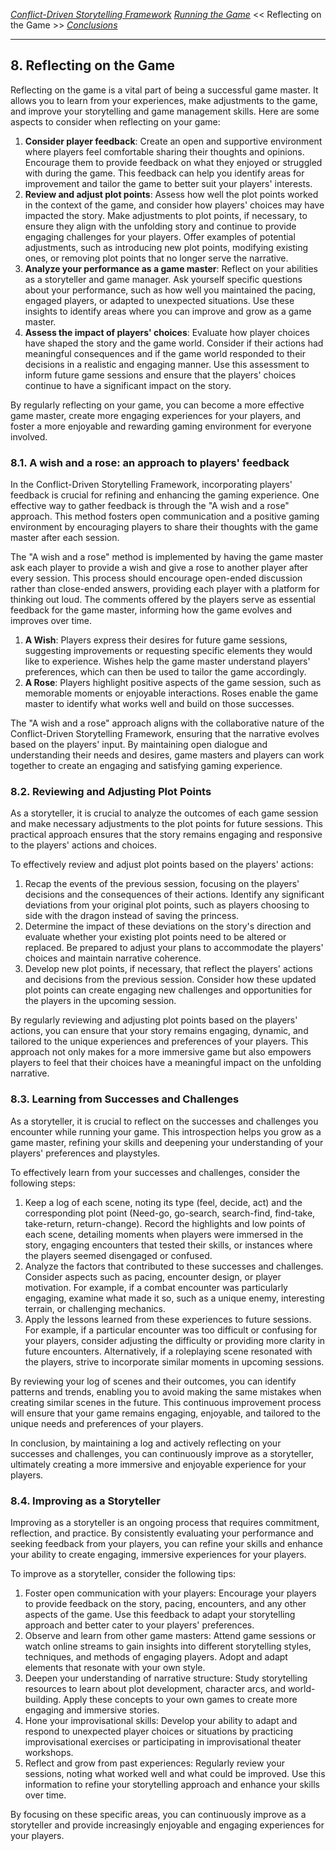 *[Conflict-Driven Storytelling Framework](../README.MD)* 
*[Running the Game](7.%20Running%20the%20Game.md)* << Reflecting on the Game >> *[Conclusions](9.%20Conclusions.md)*

---

## 8. Reflecting on the Game

Reflecting on the game is a vital part of being a successful game master. It allows you to learn from your experiences, make adjustments to the game, and improve your storytelling and game management skills. Here are some aspects to consider when reflecting on your game:

1. **Consider player feedback**: Create an open and supportive environment where players feel comfortable sharing their thoughts and opinions. Encourage them to provide feedback on what they enjoyed or struggled with during the game. This feedback can help you identify areas for improvement and tailor the game to better suit your players' interests. 
2. **Review and adjust plot points**: Assess how well the plot points worked in the context of the game, and consider how players' choices may have impacted the story. Make adjustments to plot points, if necessary, to ensure they align with the unfolding story and continue to provide engaging challenges for your players. Offer examples of potential adjustments, such as introducing new plot points, modifying existing ones, or removing plot points that no longer serve the narrative. 
3. **Analyze your performance as a game master**: Reflect on your abilities as a storyteller and game manager. Ask yourself specific questions about your performance, such as how well you maintained the pacing, engaged players, or adapted to unexpected situations. Use these insights to identify areas where you can improve and grow as a game master. 
4. **Assess the impact of players' choices**: Evaluate how player choices have shaped the story and the game world. Consider if their actions had meaningful consequences and if the game world responded to their decisions in a realistic and engaging manner. Use this assessment to inform future game sessions and ensure that the players' choices continue to have a significant impact on the story.

By regularly reflecting on your game, you can become a more effective game master, create more engaging experiences for your players, and foster a more enjoyable and rewarding gaming environment for everyone involved.

### 8.1. A wish and a rose: an approach to players' feedback

In the Conflict-Driven Storytelling Framework, incorporating players' feedback is crucial for refining and enhancing the gaming experience. One effective way to gather feedback is through the "A wish and a rose" approach. This method fosters open communication and a positive gaming environment by encouraging players to share their thoughts with the game master after each session.

The "A wish and a rose" method is implemented by having the game master ask each player to provide a wish and give a rose to another player after every session. This process should encourage open-ended discussion rather than close-ended answers, providing each player with a platform for thinking out loud. The comments offered by the players serve as essential feedback for the game master, informing how the game evolves and improves over time.

1.  **A Wish**: Players express their desires for future game sessions, suggesting improvements or requesting specific elements they would like to experience. Wishes help the game master understand players' preferences, which can then be used to tailor the game accordingly.
2.  **A Rose**: Players highlight positive aspects of the game session, such as memorable moments or enjoyable interactions. Roses enable the game master to identify what works well and build on those successes.

The "A wish and a rose" approach aligns with the collaborative nature of the Conflict-Driven Storytelling Framework, ensuring that the narrative evolves based on the players' input. By maintaining open dialogue and understanding their needs and desires, game masters and players can work together to create an engaging and satisfying gaming experience.

### 8.2. Reviewing and Adjusting Plot Points

As a storyteller, it is crucial to analyze the outcomes of each game session and make necessary adjustments to the plot points for future sessions. This practical approach ensures that the story remains engaging and responsive to the players' actions and choices.

To effectively review and adjust plot points based on the players' actions:

1.  Recap the events of the previous session, focusing on the players' decisions and the consequences of their actions. Identify any significant deviations from your original plot points, such as players choosing to side with the dragon instead of saving the princess.
2.  Determine the impact of these deviations on the story's direction and evaluate whether your existing plot points need to be altered or replaced. Be prepared to adjust your plans to accommodate the players' choices and maintain narrative coherence.
3.  Develop new plot points, if necessary, that reflect the players' actions and decisions from the previous session. Consider how these updated plot points can create engaging new challenges and opportunities for the players in the upcoming session.

By regularly reviewing and adjusting plot points based on the players' actions, you can ensure that your story remains engaging, dynamic, and tailored to the unique experiences and preferences of your players. This approach not only makes for a more immersive game but also empowers players to feel that their choices have a meaningful impact on the unfolding narrative.

### 8.3. Learning from Successes and Challenges

As a storyteller, it is crucial to reflect on the successes and challenges you encounter while running your game. This introspection helps you grow as a game master, refining your skills and deepening your understanding of your players' preferences and playstyles.

To effectively learn from your successes and challenges, consider the following steps:

1.  Keep a log of each scene, noting its type (feel, decide, act) and the corresponding plot point (Need-go, go-search, search-find, find-take, take-return, return-change). Record the highlights and low points of each scene, detailing moments when players were immersed in the story, engaging encounters that tested their skills, or instances where the players seemed disengaged or confused.
2.  Analyze the factors that contributed to these successes and challenges. Consider aspects such as pacing, encounter design, or player motivation. For example, if a combat encounter was particularly engaging, examine what made it so, such as a unique enemy, interesting terrain, or challenging mechanics.
3.  Apply the lessons learned from these experiences to future sessions. For example, if a particular encounter was too difficult or confusing for your players, consider adjusting the difficulty or providing more clarity in future encounters. Alternatively, if a roleplaying scene resonated with the players, strive to incorporate similar moments in upcoming sessions.

By reviewing your log of scenes and their outcomes, you can identify patterns and trends, enabling you to avoid making the same mistakes when creating similar scenes in the future. This continuous improvement process will ensure that your game remains engaging, enjoyable, and tailored to the unique needs and preferences of your players.

In conclusion, by maintaining a log and actively reflecting on your successes and challenges, you can continuously improve as a storyteller, ultimately creating a more immersive and enjoyable experience for your players.

### 8.4. Improving as a Storyteller

Improving as a storyteller is an ongoing process that requires commitment, reflection, and practice. By consistently evaluating your performance and seeking feedback from your players, you can refine your skills and enhance your ability to create engaging, immersive experiences for your players.

To improve as a storyteller, consider the following tips:

1.  Foster open communication with your players: Encourage your players to provide feedback on the story, pacing, encounters, and any other aspects of the game. Use this feedback to adapt your storytelling approach and better cater to your players' preferences.
2.  Observe and learn from other game masters: Attend game sessions or watch online streams to gain insights into different storytelling styles, techniques, and methods of engaging players. Adopt and adapt elements that resonate with your own style.
3.  Deepen your understanding of narrative structure: Study storytelling resources to learn about plot development, character arcs, and world-building. Apply these concepts to your own games to create more engaging and immersive stories.
4.  Hone your improvisational skills: Develop your ability to adapt and respond to unexpected player choices or situations by practicing improvisational exercises or participating in improvisational theater workshops.
5.  Reflect and grow from past experiences: Regularly review your sessions, noting what worked well and what could be improved. Use this information to refine your storytelling approach and enhance your skills over time.

By focusing on these specific areas, you can continuously improve as a storyteller and provide increasingly enjoyable and engaging experiences for your players.